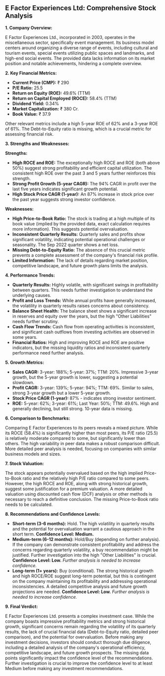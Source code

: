 ## E Factor Experiences Ltd: Comprehensive Stock Analysis

**1. Company Overview:**

E Factor Experiences Ltd., incorporated in 2003, operates in the miscellaneous sector, specifically event management.  Its business model centers around organizing a diverse range of events, including cultural and tourism events, special events utilizing public spaces and landmarks, and high-end social events.  The provided data lacks information on its market position and notable achievements, hindering a complete overview.

**2. Key Financial Metrics:**

* **Current Price (CMP):** ₹ 290
* **P/E Ratio:** 25.5
* **Return on Equity (ROE):** 49.6% (TTM)
* **Return on Capital Employed (ROCE):** 58.4% (TTM)
* **Dividend Yield:** 0.34%
* **Market Capitalization:** ₹ 380 Cr.
* **Book Value:** ₹ 37.9

Other relevant metrics include a high 5-year ROE of 62% and a 3-year ROE of 61%.  The Debt-to-Equity ratio is missing, which is a crucial metric for assessing financial risk.

**3. Strengths and Weaknesses:**

**Strengths:**

* **High ROCE and ROE:**  The exceptionally high ROCE and ROE (both above 50%) suggest strong profitability and efficient capital utilization.  The consistent high ROE over the past 3 and 5 years further reinforces this strength.
* **Strong Profit Growth (5-year CAGR):**  The 94% CAGR in profit over the last five years indicates significant growth potential.
* **High Stock Price CAGR (1-year):** An 87% increase in stock price over the past year suggests strong investor confidence.

**Weaknesses:**

* **High Price-to-Book Ratio:** The stock is trading at a high multiple of its book value (implied by the provided data, exact calculation requires more information). This suggests potential overvaluation.
* **Inconsistent Quarterly Results:** Quarterly sales and profits show significant volatility, indicating potential operational challenges or seasonality.  The Sep 2022 quarter shows a net loss.
* **Missing Debt-to-Equity Ratio:** The absence of this crucial metric prevents a complete assessment of the company's financial risk profile.
* **Limited Information:** The lack of details regarding market position, competitive landscape, and future growth plans limits the analysis.

**4. Performance Trends:**

* **Quarterly Results:** Highly volatile, with significant swings in profitability between quarters. This needs further investigation to understand the underlying causes.
* **Profit and Loss Trends:**  While annual profits have generally increased, the volatility in quarterly results raises concerns about consistency.
* **Balance Sheet Health:**  The balance sheet shows a significant increase in reserves and equity over the years, but the high "Other Liabilities" needs further scrutiny.
* **Cash Flow Trends:**  Cash flow from operating activities is inconsistent, and significant cash outflows from investing activities are observed in some years.
* **Financial Ratios:**  High and improving ROCE and ROE are positive indicators, but the missing liquidity ratios and inconsistent quarterly performance need further analysis.

**5. Growth Metrics:**

* **Sales CAGR:** 3-year: 188%; 5-year: 37%; TTM: 20%.  Impressive 3-year growth, but the 5-year growth is lower, suggesting a potential slowdown.
* **Profit CAGR:** 3-year: 139%; 5-year: 94%; TTM: 69%.  Similar to sales, strong 3-year growth but a lower 5-year growth.
* **Stock Price CAGR (1-year):** 87% -  indicates strong investor sentiment.
* **ROE:** 5-year: 62%; 3-year: 61%; Last Year: 50%; TTM: 49.6%.  High and generally declining, but still strong.  10-year data is missing.

**6. Comparison to Benchmarks:**

Comparing E Factor Experiences to its peers reveals a mixed picture. While its ROCE (58.4%) is significantly higher than most peers, its P/E ratio (25.5) is relatively moderate compared to some, but significantly lower than others.  The high variability in peer data makes a robust comparison difficult.  More detailed peer analysis is needed, focusing on companies with similar business models and sizes.

**7. Stock Valuation:**

The stock appears potentially overvalued based on the high implied Price-to-Book ratio and the relatively high P/E ratio compared to some peers. However, the high ROCE and ROE, along with strong historical growth, suggest some justification for a premium valuation.  A more detailed valuation using discounted cash flow (DCF) analysis or other methods is necessary to reach a definitive conclusion.  The missing Price-to-Book ratio needs to be calculated.

**8. Recommendations and Confidence Levels:**

* **Short-term (3-6 months):** Hold.  The high volatility in quarterly results and the potential for overvaluation warrant a cautious approach in the short term.  **Confidence Level: Medium.**
* **Medium-term (6-12 months):** Hold/Buy (depending on further analysis).  If the company can demonstrate consistent profitability and address the concerns regarding quarterly volatility, a buy recommendation might be justified.  Further investigation into the high "Other Liabilities" is crucial. **Confidence Level: Low.**  *Further analysis is needed to increase confidence.*
* **Long-term (1+ years):** Buy (conditional).  The strong historical growth and high ROCE/ROE suggest long-term potential, but this is contingent on the company maintaining its profitability and addressing operational inconsistencies.  A detailed competitive analysis and future growth projections are needed. **Confidence Level: Low.** *Further analysis is needed to increase confidence.*

**9. Final Verdict:**

E Factor Experiences Ltd. presents a complex investment case.  While the company boasts impressive profitability metrics and strong historical growth, significant concerns remain regarding the volatility of its quarterly results, the lack of crucial financial data (Debt-to-Equity ratio, detailed peer comparison), and the potential for overvaluation.  Before making any investment decisions, investors should conduct thorough due diligence, including a detailed analysis of the company's operational efficiency, competitive landscape, and future growth prospects.  The missing data points significantly impact the confidence level of the recommendations.  Further investigation is crucial to improve the confidence level to at least Medium before making any investment recommendations.
